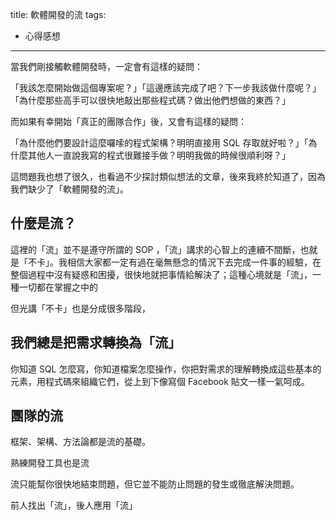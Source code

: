 title: 軟體開發的流
tags:
- 心得感想
---

當我們剛接觸軟體開發時，一定會有這樣的疑問：

「我該怎麼開始做這個專案呢？」「這邊應該完成了吧？下一步我該做什麼呢？」「為什麼那些高手可以很快地敲出那些程式碼？做出他們想做的東西？」

而如果有幸開始「真正的團隊合作」後，又會有這樣的疑問：

「為什麼他們要設計這麼囉嗦的程式架構？明明直接用 SQL 存取就好啦？」「為什麼其他人一直說我寫的程式很難接手做？明明我做的時候很順利呀？」

這問題我也想了很久，也看過不少探討類似想法的文章，後來我終於知道了，因為我們缺少了「軟體開發的流」。

## 什麼是流？

這裡的「流」並不是遵守所謂的 SOP ，「流」講求的心智上的連續不間斷，也就是「不卡」。我相信大家都一定有過在毫無懸念的情況下去完成一件事的經驗，在整個過程中沒有疑惑和困擾，很快地就把事情給解決了；這種心境就是「流」，一種一切都在掌握之中的

但光講「不卡」也是分成很多階段，

## 我們總是把需求轉換為「流」

你知道 SQL 怎麼寫，你知道檔案怎麼操作，你把對需求的理解轉換成這些基本的元素，用程式碼來組織它們，從上到下像寫個 Facebook 貼文一樣一氣呵成。

## 團隊的流

框架、架構、方法論都是流的基礎。


熟練開發工具也是流

流只能幫你很快地結束問題，但它並不能防止問題的發生或徹底解決問題。

前人找出「流」，後人應用「流」
